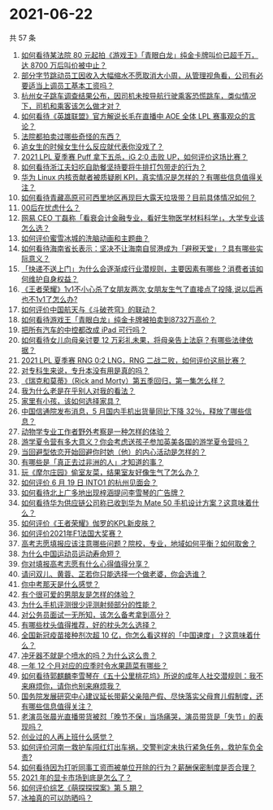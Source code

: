 # 2021-06-22

共 57 条

<!-- BEGIN -->
<!-- 最后更新时间 Tue Jun 22 2021 05:01:35 GMT+0800 (China Standard Time) -->

1. [如何看待某法院 80 元起拍《游戏王》「青眼白龙」纯金卡牌叫价已超千万，达 8700
   万后叫价被中止？](https://www.zhihu.com/question/466353604)
2. [部分字节跳动员工因收入大幅缩水不愿取消大小周，从管理视角看，公司有必要适当上调员工基本工资吗？](https://www.zhihu.com/question/465515777)
3. [杭州女子跳车调查结果公布，因司机未按导航行驶乘客恐慌跳车，类似情况下，司机和乘客该怎么做才对？](https://www.zhihu.com/question/466324039)
4. [如何看待《英雄联盟》官方解说长毛在直播中 AOE 全体 LPL
   赛事观众的言论？](https://www.zhihu.com/question/466051512)
5. [法院都拍卖过哪些奇怪的东西？](https://www.zhihu.com/question/299977989)
6. [追女生的时候女生什么反应就代表你没戏了？](https://www.zhihu.com/question/437267039)
7. [2021 LPL 夏季赛 Puff 拿下五杀，iG 2:0 击败
   UP，如何评价这场比赛？](https://www.zhihu.com/question/466382286)
8. [如何看待浙江夫妇吃自助餐坚持要将牛排打包带走的行为？](https://www.zhihu.com/question/465511011)
9. [华为 Linux 内核贡献者被质疑刷
   KPI，真实情况是怎样的？有哪些信息值得关注？](https://www.zhihu.com/question/466111598)
10. [如何看待青藏高原可可西里地区再现巨大露天垃圾带？目前具体情况如何？](https://www.zhihu.com/question/466184215)
11. [00后在忧虑什么？](https://www.zhihu.com/question/393450972)
12. [网易 CEO
    丁磊称「看衰会计金融专业，看好生物医学材料科学」，大学专业该怎么选？](https://www.zhihu.com/question/466254911)
13. [如何评价蜜雪冰城的洗脑动画和主题曲？](https://www.zhihu.com/question/466309186)
14. [如何看待海南省长表示：坚决不让海南自贸港成为「避税天堂」？具有哪些实际意义？](https://www.zhihu.com/question/466284419)
15. [「快递不送上门」为什么会逐渐成行业潜规则，主要因素有哪些？消费者该如何维护自身权益？](https://www.zhihu.com/question/466340505)
16. [《王者荣耀》1v1不小心杀了女朋友两次,女朋友生气了直接点了投降,说以后再也不1v1了怎么办?](https://www.zhihu.com/question/465443786)
17. [如何评价中国航天与《斗破苍穹》的联动？](https://www.zhihu.com/question/465538922)
18. [如何看待游戏王「青眼白龙」纯金卡牌被拍卖到8732万高价？](https://www.zhihu.com/question/466359089)
19. [把所有汽车的中控都改成 iPad 可行吗？](https://www.zhihu.com/question/26640735)
20. [如何看待女儿向母亲讨要 12
    万彩礼未果，将母亲告上法庭？有哪些法律依据？](https://www.zhihu.com/question/466079009)
21. [2021 LPL 夏季赛 RNG 0:2 LNG，RNG
    二战二败，如何评价这局比赛？](https://www.zhihu.com/question/466171736)
22. [对专科生来说，专升本没有用是真的吗？](https://www.zhihu.com/question/456766596)
23. [《瑞克和莫蒂》（Rick and
    Morty）第五季回归，第一集怎么样？](https://www.zhihu.com/question/466279343)
24. [我为什么老是在乎别人对我的看法？](https://www.zhihu.com/question/451987588)
25. [家里有小孩，该如何选择家具？](https://www.zhihu.com/question/287257063)
26. [中国信通院发布消息，5 月国内手机出货量同比下降
    32％，释放了哪些信息？](https://www.zhihu.com/question/465502394)
27. [动物学专业工作者野外考察是一种怎样的体验？](https://www.zhihu.com/question/52589324)
28. [游学夏令营有多大意义？你会考虑送孩子参加英美各国的游学夏令营吗？](https://www.zhihu.com/question/462876869)
29. [当回避型依恋开始回避你时她（他）的内心活动是怎样的？](https://www.zhihu.com/question/337217828)
30. [有哪些是「真正去过非洲的人」才知道的事？](https://www.zhihu.com/question/463859117)
31. [玩《摩尔庄园》偷室友菜，结果室友好像生气了怎么办？](https://www.zhihu.com/question/463770388)
32. [如何评价 6 月 19 日 INTO1 的杭州见面会？](https://www.zhihu.com/question/466005917)
33. [如何看待北上广多地出现梓涵提问李雪琴的广告牌？](https://www.zhihu.com/question/465101848)
34. [如何看待华为供应链公司称已收到华为 Mate 50
    手机设计方案？这意味着什么？](https://www.zhihu.com/question/466148710)
35. [如何评价《王者荣耀》伽罗的KPL新皮肤？](https://www.zhihu.com/question/464788987)
36. [如何评价2021年F1法国大奖赛？](https://www.zhihu.com/question/463458935)
37. [高考志愿填报应该注意哪些问题？院校，专业，地域如何平衡？如何取舍？](https://www.zhihu.com/question/462670569)
38. [为什么中国运动员运动寿命短？](https://www.zhihu.com/question/50191573)
39. [你对填报高考志愿有什么心得值得分享？](https://www.zhihu.com/question/19651181)
40. [请问双儿、黄蓉、芷若你只能选择一个做老婆，你会选谁？](https://www.zhihu.com/question/466002351)
41. [你中考那天是什么感觉？](https://www.zhihu.com/question/387881309)
42. [有个很可爱的男朋友是怎样的体验？](https://www.zhihu.com/question/27765219)
43. [为什么手机评测很少评测射频部分的性能？](https://www.zhihu.com/question/465837362)
44. [对公务员面试一无所知，该怎么备考拿到高分？](https://www.zhihu.com/question/366961967)
45. [有哪些枕头值得推荐，好的枕头怎么选择？](https://www.zhihu.com/question/27206297)
46. [全国新冠疫苗接种剂次超 10
    亿，你怎么看这样的「中国速度」？这意味着什么？](https://www.zhihu.com/question/466136436)
47. [冲牙器不就是个喷水的吗？为什么这么贵？](https://www.zhihu.com/question/385465810)
48. [一年 12 个月对应的应季时令水果蔬菜有哪些？](https://www.zhihu.com/question/21026884)
49. [如何看待郭麒麟李雪琴在《五十公里桃花坞》所说的成年人社交潜规则：我不来麻烦你，请你也别来麻烦我？](https://www.zhihu.com/question/466111211)
50. [国务院发展研究中心建议延长带薪父亲陪产假、尽快落实父母育儿假制度，还有哪些信息值得关注？](https://www.zhihu.com/question/466283998)
51. [老演员张晨光直播带货被怼「晚节不保」当场痛哭，演员带货是「失节」的表现吗？](https://www.zhihu.com/question/465949886)
52. [创业过的人再上班什么感觉？](https://www.zhihu.com/question/458719620)
53. [如何评价河南一救护车闯红灯出车祸，交警判定未执行紧急任务，救护车负全责?](https://www.zhihu.com/question/465874196)
54. [如何看待因为打听同事工资而被单位开除的行为？薪酬保密制度是否合理？](https://www.zhihu.com/question/466073910)
55. [2021 年的显卡市场到底是怎么了？](https://www.zhihu.com/question/465783055)
56. [如何评价综艺《萌探探探案》第 5 期？](https://www.zhihu.com/question/465842205)
57. [冰袖真的可以防晒吗？](https://www.zhihu.com/question/324378524)

<!-- END -->
